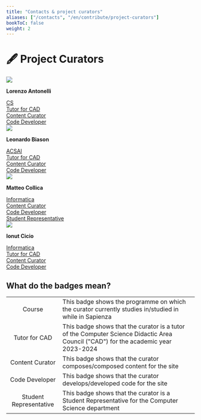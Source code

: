 ```yaml
---
title: "Contacts & project curators"
aliases: ["/contacts", "/en/contribute/project-curators"]
bookToC: false
weight: 2
---
```


# 🖋 Project Curators

<div class="curatorList">

<div class="curator">
    <img src="https://www.github.com/Lorenzoantonelli.png" class="curPic">
    <p class="curTitle"><b>Lorenzo Antonelli</b><p>
    <div class="curSocials">
        <a href="https://github.com/Lorenzoantonelli"><i class="fa-brands fa-github curSocialIcon fa-2xl"></i></a>
        <a href="https://t.me/lorenzosphotos"><i class="fa-brands fa-telegram curSocialIcon fa-2xl"></i></a>
    </div>
    <div class="separator"></div>
    <div class="curBadges">
        <a href="#anch_curBadge_Course"><div class="curBadge curCourse"><i class="fa-solid fa-graduation-cap" style="color: #feffff;"></i> CS</div></a>
        <a href="#anch_curBadge_Tutor"><div class="curBadge curTutor"><i class="fa-solid fa-person-chalkboard"></i> Tutor for CAD</div></a>
        <a href="#anch_curBadge_ContCur"><div class="curBadge curContCur"><i class="fa-solid fa-scroll" style="color: #feffff;"></i> Content Curator</div></a>
        <a href="#anch_curBadge_CodeDev"><div class="curBadge curCodeDev"><i class="fa-solid fa-code" style="color: #feffff;"></i> Code Developer</div></a>
    </div>
</div>

<div class="curator">
    <img src="https://www.github.com/ElBi21.png" class="curPic">
    <p class="curTitle"><b>Leonardo Biason</b><p>
    <div class="curSocials">
        <a href="https://github.com/ElBi21"><i class="fa-brands fa-github curSocialIcon fa-2xl"></i></a>
        <a href="mailto:leonardo@biason.org"><i class="fa-solid fa-envelope curSocialIcon fa-2xl"></i></a>
    </div>
    <div class="separator"></div>
    <div class="curBadges">
        <a href="#anch_curBadge_Course"><div class="curBadge curCourse"><i class="fa-solid fa-graduation-cap" style="color: #feffff;"></i> ACSAI</div></a>
        <a href="#anch_curBadge_Tutor"><div class="curBadge curTutor"><i class="fa-solid fa-person-chalkboard"></i> Tutor for CAD</div></a>
        <a href="#anch_curBadge_ContCur"><div class="curBadge curContCur"><i class="fa-solid fa-scroll" style="color: #feffff;"></i> Content Curator</div></a>
        <a href="#anch_curBadge_CodeDev"><div class="curBadge curCodeDev"><i class="fa-solid fa-code" style="color: #feffff;"></i> Code Developer</div></a>
    </div>
</div>

<div class="curator">
    <img src="https://www.github.com/matypist.png" class="curPic">
    <p class="curTitle"><b>Matteo Collica</b><p>
    <div class="curSocials">
        <a href="https://github.com/matypist"><i class="fa-brands fa-github curSocialIcon fa-2xl"></i></a>
        <a href="https://t.me/Matypist"><i class="fa-brands fa-telegram curSocialIcon fa-2xl"></i></a>
        <a href="mailto:matypist@sapienzastudents.net"><i class="fa-solid fa-envelope curSocialIcon fa-2xl"></i></a>
    </div>
    <div class="separator"></div>
    <div class="curBadges">
        <a href="#anch_curBadge_Course"><div class="curBadge curCourse"><i class="fa-solid fa-graduation-cap" style="color: #feffff;"></i> Informatica</div></a>
        <a href="#anch_curBadge_ContCur"><div class="curBadge curContCur"><i class="fa-solid fa-scroll" style="color: #feffff;"></i> Content Curator</div></a>
        <a href="#anch_curBadge_CodeDev"><div class="curBadge curCodeDev"><i class="fa-solid fa-code" style="color: #feffff;"></i> Code Developer</div></a>
        <a href="#anch_curBadge_CADRepr"><div class="curBadge curCADRepr"><i class="fa-solid fa-bolt" style="color: #feffff;"></i> Student Representative</div></a>
    </div>
</div>

<div class="curator">
    <img src="https://www.github.com/CuriousCI.png" class="curPic">
    <p class="curTitle"><b>Ionut Cicio</b><p>
    <div class="curSocials">
        <a href="https://github.com/CuriousCI"><i class="fa-brands fa-github curSocialIcon fa-2xl"></i></a>
        <a href="https://t.me/CuriousCI"><i class="fa-brands fa-telegram curSocialIcon fa-2xl"></i></a>
    </div>
    <div class="separator"></div>
    <div class="curBadges">
        <a href="#anch_curBadge_Course"><div class="curBadge curCourse"><i class="fa-solid fa-graduation-cap" style="color: #feffff;"></i> Informatica</div></a>
        <a href="#anch_curBadge_Tutor"><div class="curBadge curTutor"><i class="fa-solid fa-person-chalkboard"></i> Tutor for CAD</div></a>
        <a href="#anch_curBadge_ContCur"><div class="curBadge curContCur"><i class="fa-solid fa-scroll" style="color: #feffff;"></i> Content Curator</div></a>
        <a href="#anch_curBadge_CodeDev"><div class="curBadge curCodeDev"><i class="fa-solid fa-code" style="color: #feffff;"></i> Code Developer</div></a>
    </div>
</div>

</div>

## What do the badges mean?

<table>
    <tr>
        <td align="center"><div class="curBadge curCourse" id="anch_curBadge_Course"><i class="fa-solid fa-graduation-cap" style="color: #feffff;"></i> Course</div></td>
        <td>This badge shows the programme on which the curator currently studies in/studied in while in Sapienza</td>
    </tr>
    <tr>
        <td align="center"><div class="curBadge curTutor" id="anch_curBadge_Tutor"><i class="fa-solid fa-person-chalkboard"></i> Tutor for CAD</div></td>
        <td>This badge shows that the curator is a tutor of the Computer Science Didactic Area Council ("CAD") for the academic year 2023-2024</td>
    </tr>
    <tr>
        <td align="center"><div class="curBadge curContCur" id="anch_curBadge_ContCur"><i class="fa-solid fa-scroll" style="color: #feffff;"></i> Content Curator</div></td>
        <td>This badge shows that the curator composes/composed content for the site</td>
    </tr>
    <tr>
        <td align="center"><div class="curBadge curCodeDev" id="anch_curBadge_CodeDev"><i class="fa-solid fa-code" style="color: #feffff;"></i> Code Developer</div></td>
        <td>This badge shows that the curator develops/developed code for the site</td>
    </tr>
    <tr>
        <td align="center"><div class="curBadge curCADRepr" id="anch_curBadge_CADRepr"><i class="fa-solid fa-bolt" style="color: #feffff;"></i> Student Representative</div></td>
        <td>This badge shows that the curator is a Student Representative for the Computer Science department</td>
    </tr>
</table>
